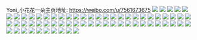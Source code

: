 Yoni_小花花一朵主页地址: https://weibo.com/u/7561673675 
![](https://wx4.sinaimg.cn/mw2000/008fK0KDgy1h94mpes1voj30k00zkdiu.jpg) 
![](https://wx4.sinaimg.cn/mw2000/008fK0KDgy1h8aualuv94j30wi1ycwsx.jpg) 
![](https://wx4.sinaimg.cn/mw2000/008fK0KDgy1h8auamafnkj30u01hc7d6.jpg) 
![](https://wx4.sinaimg.cn/mw2000/008fK0KDgy1h8auakpss4j30u01hc7e6.jpg) 
![](https://wx4.sinaimg.cn/mw2000/008fK0KDgy1h8auamowxnj30k00zkq6s.jpg) 
![](https://wx4.sinaimg.cn/mw2000/008fK0KDgy1h8auamzwglj30o8172af7.jpg) 
![](https://wx4.sinaimg.cn/mw2000/008fK0KDgy1h8apfh4d4ij30wi1ycalc.jpg) 
![](https://wx4.sinaimg.cn/mw2000/008fK0KDgy1h89nxhqxz9j30wi1yc7a8.jpg) 
![](https://wx4.sinaimg.cn/mw2000/008fK0KDgy1h89npasro1j30wi1ycnk6.jpg) 
![](https://wx4.sinaimg.cn/mw2000/008fK0KDgy1h89nr2bn20j30u01sxwj4.jpg) 
![](https://wx4.sinaimg.cn/mw2000/008fK0KDgy1h7m84lp9ipj30u01hcn56.jpg) 
![](https://wx4.sinaimg.cn/mw2000/008fK0KDgy1h7ixmc3pqfj30u014012u.jpg) 
![](https://wx4.sinaimg.cn/mw2000/008fK0KDgy1h7ivzi642rj31hc0u00yx.jpg) 
![](https://wx4.sinaimg.cn/mw2000/008fK0KDgy1h7hm3kseumj30u0140aky.jpg) 
![](https://wx4.sinaimg.cn/mw2000/008fK0KDgy1h7hm3m0d4gj30u0140alq.jpg) 
![](https://wx4.sinaimg.cn/mw2000/008fK0KDgy1h7hm3mw9dpj30u0140dqx.jpg) 
![](https://wx4.sinaimg.cn/mw2000/008fK0KDgy1h7f994p8x3j30u01sydmu.jpg) 
![](https://wx4.sinaimg.cn/mw2000/008fK0KDgy1h7cxp0atsmj30u01hcgr8.jpg) 
![](https://wx4.sinaimg.cn/mw2000/008fK0KDgy1h7cn7nqb5nj30so1ey79z.jpg) 
![](https://wx4.sinaimg.cn/mw2000/008fK0KDgy1h7clgwj9cfj31940petks.jpg) 
![](https://wx4.sinaimg.cn/mw2000/008fK0KDgy1h7clgx0h0uj31cw0rik5i.jpg) 
![](https://wx4.sinaimg.cn/mw2000/008fK0KDgy1h7clgxiq7ij30u01hck2w.jpg) 
![](https://wx4.sinaimg.cn/mw2000/008fK0KDgy1h7arytuni3j30u01sy44g.jpg) 
![](https://wx4.sinaimg.cn/mw2000/008fK0KDgy1h7as1pa8jwj30u01syn45.jpg) 
![](https://wx4.sinaimg.cn/mw2000/008fK0KDgy1h7arydrr6ej30u01syguy.jpg) 
![](https://wx4.sinaimg.cn/mw2000/008fK0KDgy1h7ary93nspj30s71e4afq.jpg) 
![](https://wx4.sinaimg.cn/mw2000/008fK0KDgy1h7aryapv3ej30u01hcn35.jpg) 
![](https://wx4.sinaimg.cn/mw2000/008fK0KDgy1h7arybc32ij30pn19k0y6.jpg) 
![](https://wx4.sinaimg.cn/mw2000/008fK0KDgy1h7aryek4b9j30u01hcn0z.jpg) 
![](https://wx4.sinaimg.cn/mw2000/008fK0KDgy1h7as0cyzwqj30u01sydmh.jpg) 
![](https://wx4.sinaimg.cn/mw2000/008fK0KDgy1h7as06ectkj30u01sydm5.jpg) 
![](https://wx4.sinaimg.cn/mw2000/008fK0KDgy1h753yrgijpj30wi1yc4qp.jpg) 
![](https://wx4.sinaimg.cn/mw2000/008fK0KDgy1h753yq6n4mj30wi1ycqt6.jpg) 
![](https://wx4.sinaimg.cn/mw2000/008fK0KDgy1h7529qlpalj30wi1yc17g.jpg) 
![](https://wx4.sinaimg.cn/mw2000/008fK0KDgy1h74ytk0uwaj30ut1qvqai.jpg) 
![](https://wx4.sinaimg.cn/mw2000/008fK0KDgy1h71qx17ct2j30u0140tg7.jpg) 
![](https://wx4.sinaimg.cn/mw2000/008fK0KDgy1h6vod6ntitj30wi1ychdt.jpg) 
![](https://wx4.sinaimg.cn/mw2000/008fK0KDgy1h6vod8o6htj30wi1ychdt.jpg) 
![](https://wx4.sinaimg.cn/mw2000/008fK0KDgy1h6vodahdlvj30wi1ychdt.jpg) 
![](https://wx4.sinaimg.cn/mw2000/008fK0KDgy1h6vodc9la3j30wi1ychdt.jpg) 
![](https://wx4.sinaimg.cn/mw2000/008fK0KDgy1h6vodefq79j30wi1ychdt.jpg) 
![](https://wx4.sinaimg.cn/mw2000/008fK0KDgy1h6vod4u4hgj30u00wvjz0.jpg) 
![](https://wx4.sinaimg.cn/mw2000/008fK0KDgy1h6uw4jz15gj30wi1ychdp.jpg) 
![](https://wx4.sinaimg.cn/mw2000/008fK0KDgy1h6uuxchto0j31030u0ae2.jpg) 
![](https://wx4.sinaimg.cn/mw2000/008fK0KDgy1h6u6x5i58tj30wi1yc4qp.jpg) 
![](https://wx4.sinaimg.cn/mw2000/008fK0KDgy1h6tmd4e7tsj30wi1ych5q.jpg) 
![](https://wx4.sinaimg.cn/mw2000/008fK0KDgy1h6tgffk510j30wi1yce81.jpg) 
![](https://wx4.sinaimg.cn/mw2000/008fK0KDgy1h6tgfgzohuj30wi1yckjl.jpg) 
![](https://wx4.sinaimg.cn/mw2000/008fK0KDgy1h6tgfe6r5nj30wi1ychdt.jpg) 
![](https://wx4.sinaimg.cn/mw2000/008fK0KDgy1h6tgd3ya60j30wi1yckjl.jpg) 
![](https://wx4.sinaimg.cn/mw2000/008fK0KDgy1h6tgd1174bj30wi1yckjl.jpg) 
![](https://wx4.sinaimg.cn/mw2000/008fK0KDgy1h6tgd5qw4pj30wi1ychdt.jpg) 
![](https://wx4.sinaimg.cn/mw2000/008fK0KDgy1h6tgd7js5aj30wi1ychdt.jpg) 
![](https://wx4.sinaimg.cn/mw2000/008fK0KDgy1h6tgd9g5rbj30wi1ychdt.jpg) 
![](https://wx4.sinaimg.cn/mw2000/008fK0KDgy1h6tgdbc2ixj30wi1yce81.jpg) 
![](https://wx4.sinaimg.cn/mw2000/008fK0KDgy1h6tgddczcaj30wi1yce81.jpg) 
![](https://wx4.sinaimg.cn/mw2000/008fK0KDgy1h6tgdf4xj2j30wi1ychdt.jpg) 
![](https://wx4.sinaimg.cn/mw2000/008fK0KDgy1h6tgdgrz3wj30wi1ychdt.jpg) 
![](https://wx4.sinaimg.cn/mw2000/008fK0KDgy1h6tgdifv3ej30wi1yckjl.jpg) 
![](https://wx4.sinaimg.cn/mw2000/008fK0KDgy1h6tgdk1bhbj30wi1ychdt.jpg) 
![](https://wx4.sinaimg.cn/mw2000/008fK0KDgy1h6tgb4kosnj30wi1ycb29.jpg) 
![](https://wx4.sinaimg.cn/mw2000/008fK0KDgy1h6tgb6umoxj30wi1ycb29.jpg) 
![](https://wx4.sinaimg.cn/mw2000/008fK0KDgy1h6tgb9u697j30wi1ycb29.jpg) 
![](https://wx4.sinaimg.cn/mw2000/008fK0KDgy1h6tgbc18nuj30wi1ycb29.jpg) 
![](https://wx4.sinaimg.cn/mw2000/008fK0KDgy1h6t8t6q32pj31hc0u0djn.jpg) 

